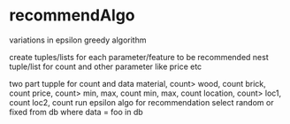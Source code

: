 # recommendAlgo
variations in epsilon greedy algorithm

create tuples/lists for each parameter/feature to be recommended
nest tuple/list for count and other parameter like price etc
      
two part tupple for count and data
material, count>    wood, count
                    brick, count
price, count>       min, max, count
                    min, max, count
location, count>    loc1, count
                    loc2, count
run epsilon algo for recommendation
select random or fixed from db where data = foo in db
